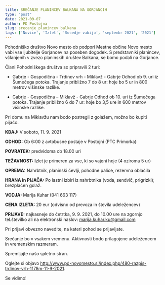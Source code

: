 ```yaml
---
title: SREČANJE PLANINCEV BALKANA NA GORJANCIH
type: "post"
date: 2021-09-07
author: PD Postojna
slug: srecanje_planincev_balkana
tags: ['Novice', 'Izlet', 'Sosedje vabijo', 'septembr 2021', '2021']
---
```


Pohodniško društvo Novo mesto ob podpori Mestne občine Novo mesto vabi vse ljubitelje Gorjancev na
poseben dogodek. S predstavniki planincev, včlanjenih v zvezo planinskih društev Balkana, se bomo podali
na Gorjance.

Člani Pohodniškega društva so pripravili 2 turi:

- Gabrje - Gospodična - Trdinov vrh - Miklavž - Gabrje
Odhod ob 9. uri iz Šumečega potoka. Trajanje približno 7 do 8 ur: hoje bo 5 ur in 800 metrov višinske
razlike.

- Gabrje - Gospodična – Miklavž - Gabrje
Odhod ob 10. uri iz Šumečega potoka. Trajanje približno 6 do 7 ur: hoje bo 3,5 ure in 600 metrov
višinske razlike.


Pri domu na Miklavžu nam bodo postregli z golažem, možno bo kupiti pijačo.


**KDAJ:** V soboto, 11. 9. 2021

**ODHOD:** Ob 6:00 z avtobusne postaje v Postojni (PTC Primorka)

**POVRATEK:** predvidoma ob 18.00 uri

**TEŽAVNOST:** Izlet je primeren za vse, ki so vajeni hoje (4 oziroma 5 ur)

**OPREMA:** Nahrbtnik, planinski čevlji, pohodne palice, rezervna oblačila

**HRANA in PIJAČA:** Po lastni izbiri iz nahrbtnika (voda, sendvič, prigrizki); brezplačen golaž.

**VODJA:** Marija Kuhar (041 663 117)

**CENA IZLETA:** 20 eur (odvisno od prevoza in števila udeležencev)

**PRIJAVE:** najkasneje do četrtka, 9. 9. 2021, do 10.00 ure na zgornjo tel.številko ali na elektronski naslov: marija.kuhar.ku@gmail.com

Pri prijavi obvezno navedite, na kateri pohod se prijavljate.

Srečanje bo v vsakem vremenu. Aktivnosti bodo prilagojene udeležencem in vremenskim razmeram.

Spremljajte našo spletno stran.

Oglejte si objavo http://www.pd-novomesto.si/index.php/480-razpis-trdinov-vrh-1178m-11-9-2021.

Se vidimo!

